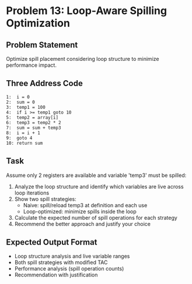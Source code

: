 # Problem 13: Loop-Aware Spilling Optimization

## Problem Statement
Optimize spill placement considering loop structure to minimize performance impact.

## Three Address Code
```
1:  i = 0
2:  sum = 0
3:  temp1 = 100
4:  if i >= temp1 goto 10
5:  temp2 = array[i]
6:  temp3 = temp2 * 2
7:  sum = sum + temp3
8:  i = i + 1
9:  goto 4
10: return sum
```

## Task
Assume only 2 registers are available and variable 'temp3' must be spilled:

1. Analyze the loop structure and identify which variables are live across loop iterations
2. Show two spill strategies:
   - Naive: spill/reload temp3 at definition and each use
   - Loop-optimized: minimize spills inside the loop
3. Calculate the expected number of spill operations for each strategy
4. Recommend the better approach and justify your choice

## Expected Output Format
- Loop structure analysis and live variable ranges
- Both spill strategies with modified TAC
- Performance analysis (spill operation counts)
- Recommendation with justification